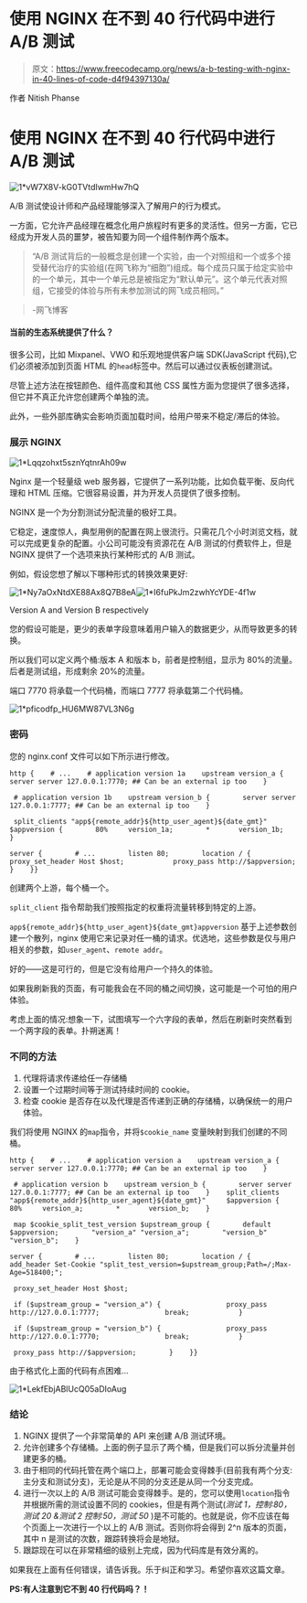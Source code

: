 # 使用 NGINX 在不到 40 行代码中进行 A/B 测试

> 原文：<https://www.freecodecamp.org/news/a-b-testing-with-nginx-in-40-lines-of-code-d4f94397130a/>

作者 Nitish Phanse

# 使用 NGINX 在不到 40 行代码中进行 A/B 测试

![1*vW7X8V-kG0TVtdIwmHw7hQ](img/554e2e7bd23e646b65542b28826e7d07.png)

A/B 测试使设计师和产品经理能够深入了解用户的行为模式。

一方面，它允许产品经理在概念化用户旅程时有更多的灵活性。但另一方面，它已经成为开发人员的噩梦，被告知要为同一个组件制作两个版本。

> “A/B 测试背后的一般概念是创建一个实验，由一个对照组和一个或多个接受替代治疗的实验组(在网飞称为“细胞”)组成。每个成员只属于给定实验中的一个单元，其中一个单元总是被指定为“默认单元”。这个单元代表对照组，它接受的体验与所有未参加测试的网飞成员相同。”

> -网飞博客

#### 当前的生态系统提供了什么？

很多公司，比如 Mixpanel、VWO 和乐观地提供客户端 SDK(JavaScript 代码),它们必须被添加到页面 HTML 的`head`标签中。然后可以通过仪表板创建测试。

尽管上述方法在按钮颜色、组件高度和其他 CSS 属性方面为您提供了很多选择，但它并不真正允许您创建两个单独的流。

此外，一些外部库确实会影响页面加载时间，给用户带来不稳定/滞后的体验。

### 展示 NGINX

![1*Lqqzohxt5sznYqtnrAh09w](img/1cce6aed53ce3f4a15270b4844356e68.png)

Nginx 是一个轻量级 web 服务器，它提供了一系列功能，比如负载平衡、反向代理和 HTML 压缩。它很容易设置，并为开发人员提供了很多控制。

NGINX 是一个为分割测试分配流量的极好工具。

它稳定，速度惊人，典型用例的配置在网上很流行。只需花几个小时浏览文档，就可以完成更复杂的配置。小公司可能没有资源花在 A/B 测试的付费软件上，但是 NGINX 提供了一个选项来执行某种形式的 A/B 测试。

例如，假设您想了解以下哪种形式的转换效果更好:

![1*Ny7aOxNtdXE88Ax8Q7B8eA](img/4025bf5be0a65263fe46880d5d209913.png)![1*I6fuPkJm2zwhYcYDE-4f1w](img/3f17406a8429fa315263e1dfdd48d244.png)

Version A and Version B respectively

您的假设可能是，更少的表单字段意味着用户输入的数据更少，从而导致更多的转换。

所以我们可以定义两个桶:版本 A 和版本 b，前者是控制组，显示为 80%的流量。后者是测试组，形成剩余 20%的流量。

端口 7770 将承载一个代码桶，而端口 7777 将承载第二个代码桶。

![1*pficodfp_HU6MW87VL3N6g](img/ffa27cc76055d59bdefcfd4fc4aa53fd.png)

### 密码

您的 nginx.conf 文件可以如下所示进行修改。

```
http {    # ...    # application version 1a    upstream version_a {        server server 127.0.0.1:7770; ## Can be an external ip too    }
```

```
 # application version 1b    upstream version_b {        server server 127.0.0.1:7777; ## Can be an external ip too    }
```

```
 split_clients "app${remote_addr}${http_user_agent}${date_gmt}"   $appversion {        80%     version_1a;        *       version_1b;    }
```

```
server {        # ...        listen 80;        location / {            proxy_set_header Host $host;            proxy_pass http://$appversion;        }    }}
```

创建两个上游，每个桶一个。

`split_client` 指令帮助我们按照指定的权重将流量转移到特定的上游。

`app${remote_addr}${http_user_agent}${date_gmt}appversion` 基于上述参数创建一个散列，nginx 使用它来记录对任一桶的请求。优选地，这些参数是仅与用户相关的参数，如`user_agent`、`remote addr`。

好的——这是可行的，但是它没有给用户一个持久的体验。

如果我刷新我的页面，有可能我会在不同的桶之间切换，这可能是一个可怕的用户体验。

考虑上面的情况:想象一下，试图填写一个六字段的表单，然后在刷新时突然看到一个两字段的表单。扑朔迷离！

### 不同的方法

1.  代理将请求传递给任一存储桶
2.  设置一个过期时间等于测试持续时间的 cookie。
3.  检查 cookie 是否存在以及代理是否传递到正确的存储桶，以确保统一的用户体验。

我们将使用 NGINX 的`map`指令，并将`$cookie_name` 变量映射到我们创建的不同桶。

```
http {    # ...    # application version a    upstream version_a {        server server 127.0.0.1:7770; ## Can be an external ip too    }
```

```
 # application version b    upstream version_b {        server server 127.0.0.1:7777; ## Can be an external ip too    }    split_clients "app${remote_addr}${http_user_agent}${date_gmt}"     $appversion {        80%     version_a;        *       version_b;    }
```

```
 map $cookie_split_test_version $upstream_group {        default $appversion;        "version_a" "version_a";        "version_b" "version_b";    }
```

```
server {        # ...        listen 80;        location / {            add_header Set-Cookie "split_test_version=$upstream_group;Path=/;Max-Age=518400;";
```

```
 proxy_set_header Host $host;
```

```
 if ($upstream_group = "version_a") {                proxy_pass http://127.0.0.1:7777;                break;            }
```

```
 if ($upstream_group = "version_b") {                proxy_pass http://127.0.0.1:7770;                break;            }
```

```
 proxy_pass http://$appversion;        }    }}
```

由于格式化上面的代码有点困难…

![1*LekfEbjABlUcQ05aDIoAug](img/b7f2facf20e228701f9bf760138dfa40.png)

### 结论

1.  NGINX 提供了一个非常简单的 API 来创建 A/B 测试环境。
2.  允许创建多个存储桶。上面的例子显示了两个桶，但是我们可以拆分流量并创建更多的桶。
3.  由于相同的代码托管在两个端口上，部署可能会变得棘手(目前我有两个分支:主分支和测试分支)，无论是从不同的分支还是从同一个分支完成。
4.  进行一次以上的 A/B 测试可能会变得棘手。是的，您可以使用`location`指令并根据所需的测试设置不同的 cookies，但是有两个测试(*测试 1，控制:80，测试 20 &测试 2 控制:50，测试 50* )是不可能的。也就是说，你不应该在每个页面上一次进行一个以上的 A/B 测试。否则你将会得到 2^n 版本的页面，其中 n 是测试的次数，跟踪转换将会是地狱。
5.  跟踪现在可以在非常精细的级别上完成，因为代码库是有效分离的。

如果我在上面有任何错误，请告诉我。乐于纠正和学习。希望你喜欢这篇文章。

**PS:有人注意到它不到 40 行代码吗？！**
